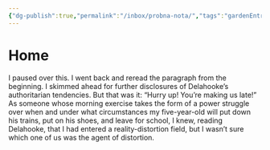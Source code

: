 ```yaml
---
{"dg-publish":true,"permalink":"/inbox/probna-nota/","tags":"gardenEntry"}
---
```


# Home

I paused over this. I went back and reread the paragraph from the beginning. I skimmed ahead for further disclosures of Delahooke’s authoritarian tendencies. But that was it: “Hurry up! You’re making us late!” As someone whose morning exercise takes the form of a power struggle over when and under what circumstances my five-year-old will put down his trains, put on his shoes, and leave for school, I knew, reading Delahooke, that I had entered a reality-distortion field, but I wasn’t sure which one of us was the agent of distortion.